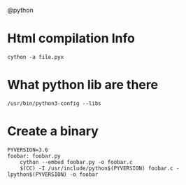 @python

# Html compilation Info 

    cython -a file.pyx

# What python lib are there

    /usr/bin/python3-config --libs

# Create a binary

    PYVERSION=3.6
    foobar: foobar.py
        cython --embed foobar.py -o foobar.c
        $(CC) -I /usr/include/python$(PYVERSION) foobar.c -lpython$(PYVERSION) -o foobar

